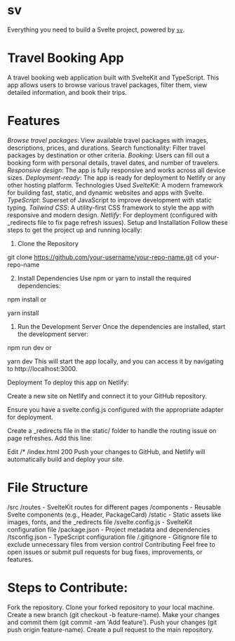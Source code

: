# sv

Everything you need to build a Svelte project, powered by [`sv`](https://github.com/sveltejs/cli).

# Travel Booking App
A travel booking web application built with SvelteKit and TypeScript. This app allows users to browse various travel packages, filter them, view detailed information, and book their trips.

# Features
*Browse travel packages*: View available travel packages with images, descriptions, prices, and durations.
Search functionality: Filter travel packages by destination or other criteria.
*Booking*: Users can fill out a booking form with personal details, travel dates, and number of travelers.
*Responsive design*: The app is fully responsive and works across all device sizes.
*Deployment-ready*: The app is ready for deployment to Netlify or any other hosting platform.
Technologies Used
*SvelteKit*: A modern framework for building fast, static, and dynamic websites and apps with Svelte.
*TypeScript*: Superset of JavaScript to improve development with static typing.
*Tailwind CSS*: A utility-first CSS framework to style the app with responsive and modern design.
*Netlify*: For deployment (configured with _redirects file to fix page refresh issues).
Setup and Installation
Follow these steps to get the project up and running locally:

1. Clone the Repository

git clone https://github.com/your-username/your-repo-name.git
cd your-repo-name

2. Install Dependencies
Use npm or yarn to install the required dependencies:


npm install
or

yarn install
1. Run the Development Server
Once the dependencies are installed, start the development server:


npm run dev
or


yarn dev
This will start the app locally, and you can access it by navigating to http://localhost:3000.

Deployment
To deploy this app on Netlify:

Create a new site on Netlify and connect it to your GitHub repository.

Ensure you have a svelte.config.js configured with the appropriate adapter for deployment.

Create a _redirects file in the static/ folder to handle the routing issue on page refreshes. Add this line:

Edit
/*    /index.html   200
Push your changes to GitHub, and Netlify will automatically build and deploy your site.

# File Structure

/src
  /routes      - SvelteKit routes for different pages
  /components  - Reusable Svelte components (e.g., Header, PackageCard)
/static         - Static assets like images, fonts, and the _redirects file
/svelte.config.js   - SvelteKit configuration file
/package.json      - Project metadata and dependencies
/tsconfig.json      - TypeScript configuration file
/.gitignore         - Gitignore file to exclude unnecessary files from version control
Contributing
Feel free to open issues or submit pull requests for bug fixes, improvements, or features.

# Steps to Contribute:
Fork the repository.
Clone your forked repository to your local machine.
Create a new branch (git checkout -b feature-name).
Make your changes and commit them (git commit -am 'Add feature').
Push your changes (git push origin feature-name).
Create a pull request to the main repository.